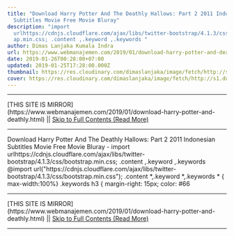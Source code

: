 ```yaml
---
title: "Download Harry Potter And The Deathly Hallows: Part 2 2011 Indonesian
  Subtitles Movie Free Movie Bluray"
description: "import
  urlhttps://cdnjs.cloudflare.com/ajax/libs/twitter-bootstrap/4.1.3/css/bootstr\
  ap.min.css; .content ,.keyword ,.keywords "
author: Dimas Lanjaka Kumala Indra
url: https://www.webmanajemen.com/2019/01/download-harry-potter-and-deathly.html
date: 2019-01-26T00:28:00+07:00
updated: 2019-01-25T17:28:00.000Z
thumbnail: https://res.cloudinary.com/dimaslanjaka/image/fetch/http://s1.dunia21.org/wp-content/uploads/2015/12/film-harry-potter-and-the-deathly-hallows-part-2-2011.jpg
cover: https://res.cloudinary.com/dimaslanjaka/image/fetch/http://s1.dunia21.org/wp-content/uploads/2015/12/film-harry-potter-and-the-deathly-hallows-part-2-2011.jpg
---
```


<hr/> [THIS SITE IS MIRROR](https://www.webmanajemen.com/2019/01/download-harry-potter-and-deathly.html) || <a href="https://www.webmanajemen.com/2019/01/download-harry-potter-and-deathly.html" rel="follow" class="button" id="read-more">Skip to Full Contents (Read More)</a> <hr/> Download Harry Potter And The Deathly Hallows: Part 2 2011 Indonesian Subtitles Movie Free Movie Bluray - import urlhttps://cdnjs.cloudflare.com/ajax/libs/twitter-bootstrap/4.1.3/css/bootstrap.min.css; .content ,.keyword ,.keywords  @import url("https://cdnjs.cloudflare.com/ajax/libs/twitter-bootstrap/4.1.3/css/bootstrap.min.css");  .content *,.keyword *,.keywords * { max-width:100%}  .keywords h3 { margin-right: 15px; color: #66 <hr/> [THIS SITE IS MIRROR](https://www.webmanajemen.com/2019/01/download-harry-potter-and-deathly.html) || <a href="https://www.webmanajemen.com/2019/01/download-harry-potter-and-deathly.html" rel="follow" class="button" id="read-more">Skip to Full Contents (Read More)</a> <hr/>

<script>
    if (location.host.includes('dimaslanjaka12')) {
      location.replace('https://www.webmanajemen.com/2019/01/download-harry-potter-and-deathly.html');
    }
  </script>